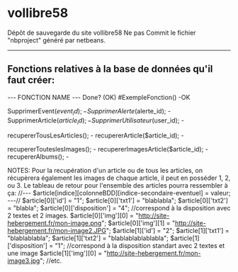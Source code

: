 # vollibre58
Dépôt de sauvegarde du site vollibre58
Ne pas Commit le fichier "nbproject" généré par netbeans.


-----------------------------------------------------------------
Fonctions relatives à la base de données qu'il faut créer:
-----------------------------------------------------------------

--- FONCTION NAME ---                       Done? (OK)
#ExempleFonction()                          -OK

SupprimerEvent($event_id);                  -
SupprimerAlerte($alerte_id);                -
SupprimerArticle($article_id);              -
SupprimerUtilisateur($user_id);             -

recupererTousLesArticles();                 -
recupererArticle($article_id);              -

recupererTouteslesImages();                 -
recupererImagesArticle($article_id);        -
recupererAlbums();                          -



NOTES: Pour la recupération d'un article ou de tous les articles, on récupèrera également les images de chaque article, il peut en posséder 1, 2, ou 3.
Le tableau de retour pour l'ensemble des articles pourra ressembler à ça:
//--- $article[indice][colonneBDD][indice-secondaire-eventuel] = valeur; ---//
$article[0]['id'] = "1";
$article[0]['txt1'] = "blablabla";
$article[0]['txt2'] = "blabla";
$article[0]['disposition'] = "4"; //correspond à la disposition avec 2 textes et 2 images.
$article[0]['img'][0] = "http://site-hebergement.fr/mon-image.png";
$article[0]['img'][1] = "http://site-hebergement.fr/mon-image2.JPG";
$article[1]['id'] = "2";
$article[1]['txt1'] = "blablablabla";
$article[1]['txt2'] = "blablablablablabla";
$article[1]['disposition'] = "1"; //correspond à la disposition standart avec 2 textes et une image
$article[1]['img'][0] = "http://site-hebergement.fr/mon-image3.jpg";
//etc.